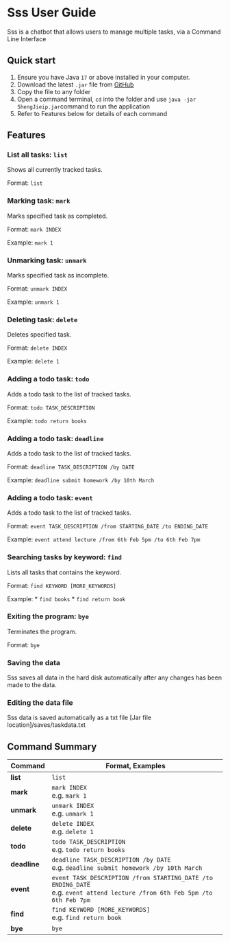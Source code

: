# Sss User Guide

Sss is a chatbot that allows users to manage multiple tasks, via a Command Line Interface

## Quick start
1. Ensure you have Java `17` or above installed in your computer.
1. Download the latest `.jar` file from [GitHub](https://github.com/ShengJie13245/ip)
1. Copy the file to any folder
1. Open a command terminal, `cd` into the folder and use `java -jar ShengJieip.jar`command to run the application
1. Refer to Features below for details of each command

## Features

### List all tasks: `list`
Shows all currently tracked tasks.

Format: `list`

### Marking task: `mark`
Marks specified task as completed.

Format: `mark INDEX`

Example: `mark 1`

### Unmarking task: `unmark`
Marks specified task as incomplete.

Format: `unmark INDEX`

Example: `unmark 1`

### Deleting task: `delete`
Deletes specified task.

Format: `delete INDEX`

Example: `delete 1`

### Adding a todo task: `todo`
Adds a todo task to the list of tracked tasks.

Format: `todo TASK_DESCRIPTION`

Example: `todo return books`

### Adding a todo task: `deadline`
Adds a todo task to the list of tracked tasks.

Format: `deadline TASK_DESCRIPTION /by DATE`

Example: `deadline submit homework /by 10th March`

### Adding a todo task: `event`
Adds a todo task to the list of tracked tasks.

Format: `event TASK_DESCRIPTION /from STARTING_DATE /to ENDING_DATE`

Example: `event attend lecture /from 6th Feb 5pm /to 6th Feb 7pm`

### Searching tasks by keyword: `find`
Lists all tasks that contains the keyword.

Format: `find KEYWORD [MORE_KEYWORDS]`

Example: 
    * `find books`
    * `find return book`

### Exiting the program: `bye`
Terminates the program.

Format: `bye`

### Saving the data
Sss saves all data in the hard disk automatically after any changes has been made to the data.

### Editing the data file
Sss data is saved automatically as a txt file [Jar file location]/saves/taskdata.txt

## Command Summary

| Command | Format, Examples |
|---------|------------------|
| **list** | `list` |
| **mark** | `mark INDEX`<br>e.g. `mark 1` |
| **unmark** | `unmark INDEX`<br>e.g. `unmark 1` |
| **delete** | `delete INDEX`<br>e.g. `delete 1` |
| **todo** | `todo TASK_DESCRIPTION`<br>e.g. `todo return books` |
| **deadline** | `deadline TASK_DESCRIPTION /by DATE`<br>e.g. `deadline submit homework /by 10th March` |
| **event** | `event TASK_DESCRIPTION /from STARTING_DATE /to ENDING_DATE`<br>e.g. `event attend lecture /from 6th Feb 5pm /to 6th Feb 7pm` |
| **find** | `find KEYWORD [MORE_KEYWORDS]`<br>e.g. `find return book` |
| **bye** | `bye` |
